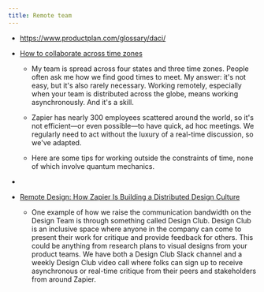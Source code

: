 ```yaml
---
title: Remote team
---
```


- https://www.productplan.com/glossary/daci/

- [How to collaborate across time zones](https://zapier.com/blog/how-to-work-asynchronously/)
	 - My team is spread across four states and three time zones. People often ask me how we find good times to meet. My answer: it's not easy, but it's also rarely necessary. Working remotely, especially when your team is distributed across the globe, means working asynchronously. And it's a skill.

	 - Zapier has nearly 300 employees scattered around the world, so it's not efficient—or even possible—to have quick, ad hoc meetings. We regularly need to act without the luxury of a real-time discussion, so we've adapted.

	 - Here are some tips for working outside the constraints of time, none of which involve quantum mechanics. 

- 

- [Remote Design: How Zapier Is Building a Distributed Design Culture](https://zapier.com/blog/remote-design-culture/)
	 - One example of how we raise the communication bandwidth on the Design Team is through something called Design Club. Design Club is an inclusive space where anyone in the company can come to present their work for critique and provide feedback for others. This could be anything from research plans to visual designs from your product teams. We have both a Design Club Slack channel and a weekly Design Club video call where folks can sign up to receive asynchronous or real-time critique from their peers and stakeholders from around Zapier. 
